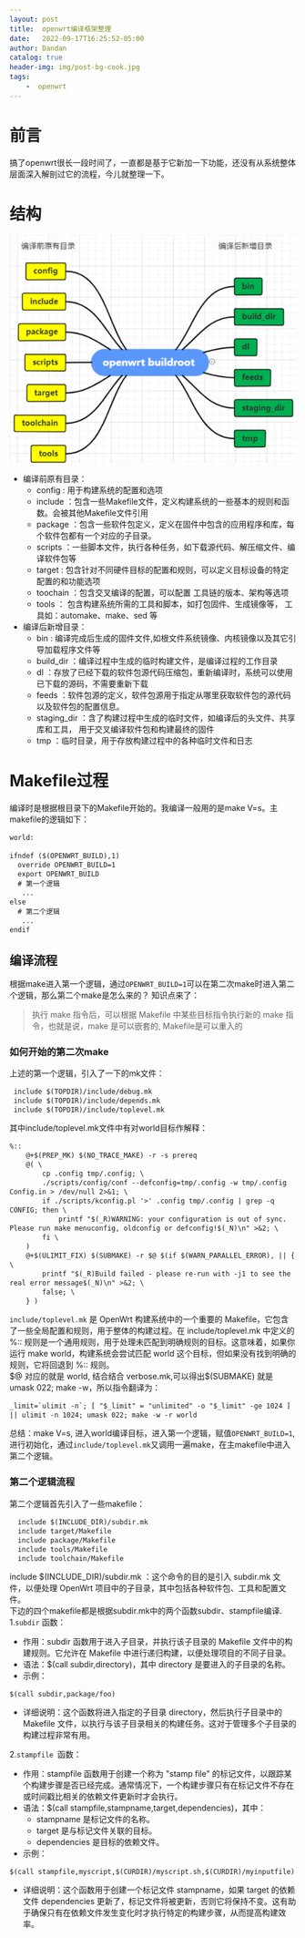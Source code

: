 ```yaml
---
layout: post
title:  openwrt编译框架整理
date:   2022-09-17T16:25:52-05:00
author: Dandan
catalog: true
header-img: img/post-bg-cook.jpg
tags:
    -  openwrt
---
```

# 前言
搞了openwrt很长一段时间了，一直都是基于它新加一下功能，还没有从系统整体层面深入解剖过它的流程，今儿就整理一下。
# 结构
![](/img/openwrt_build_dir.jpg)
- 编译前原有目录：
  - config : 用于构建系统的配置和选项
  - include ：包含一些Makefile文件，定义构建系统的一些基本的规则和函数。会被其他Makefile文件引用
  - package ：包含一些软件包定义，定义在固件中包含的应用程序和库，每个软件包都有一个对应的子目录。
  - scripts ：一些脚本文件，执行各种任务，如下载源代码、解压缩文件、编译软件包等
  - target : 包含针对不同硬件目标的配置和规则，可以定义目标设备的特定配置的和功能选项
  - toochain ：包含交叉编译的配置，可以配置 工具链的版本、架构等选项
  - tools ： 包含构建系统所需的工具和脚本，如打包固件、生成镜像等， 工具如：automake、make、sed 等
- 编译后新增目录：
  - bin : 编译完成后生成的固件文件,如根文件系统镜像、内核镜像以及其它引导加载程序文件等
  - build_dir ：编译过程中生成的临时构建文件，是编译过程的工作目录
  - dl ：存放了已经下载的软件包源代码压缩包，重新编译时，系统可以使用已下载的源码，不需要重新下载
  - feeds ：软件包源的定义，软件包源用于指定从哪里获取软件包的源代码以及软件包的配置信息。
  - staging_dir ：含了构建过程中生成的临时文件，如编译后的头文件、共享库和工具， 用于交叉编译软件包和构建最终的固件
  - tmp ：临时目录，用于存放构建过程中的各种临时文件和日志

# Makefile过程
编译时是根据根目录下的Makefile开始的。我编译一般用的是make V=s。主makefile的逻辑如下：  
```
world:
 
ifndef ($(OPENWRT_BUILD),1)
  override OPENWRT_BUILD=1
  export OPENWRT_BUILD
  # 第一个逻辑
   ...
else
  # 第二个逻辑
   ...
endif
```
## 编译流程
根据make进入第一个逻辑，通过`OPENWRT_BUILD=1`可以在第二次make时进入第二个逻辑，那么第二个make是怎么来的？ 知识点来了：  
>执行 make 指令后，可以根据 Makefile 中某些目标指令执行新的 make 指令，也就是说，make 是可以嵌套的, Makefile是可以重入的  


### 如何开始的第二次make
上述的第一个逻辑，引入了一下的mk文件：
```
 include $(TOPDIR)/include/debug.mk
 include $(TOPDIR)/include/depends.mk
 include $(TOPDIR)/include/toplevel.mk
```
其中include/toplevel.mk文件中有对world目标作解释：
```
%::
    @+$(PREP_MK) $(NO_TRACE_MAKE) -r -s prereq
    @( \
        cp .config tmp/.config; \
        ./scripts/config/conf --defconfig=tmp/.config -w tmp/.config Config.in > /dev/null 2>&1; \
        if ./scripts/kconfig.pl '>' .config tmp/.config | grep -q CONFIG; then \
            printf "$(_R)WARNING: your configuration is out of sync. Please run make menuconfig, oldconfig or defconfig!$(_N)\n" >&2; \
        fi \
    )
    @+$(ULIMIT_FIX) $(SUBMAKE) -r $@ $(if $(WARN_PARALLEL_ERROR), || { \
        printf "$(_R)Build failed - please re-run with -j1 to see the real error message$(_N)\n" >&2; \
        false; \
    } )

```
`include/toplevel.mk` 是 OpenWrt 构建系统中的一个重要的 Makefile，它包含了一些全局配置和规则，用于整体的构建过程。在 include/toplevel.mk 中定义的 %:: 规则是一个通用规则，用于处理未匹配到明确规则的目标。这意味着，如果你运行 make world，构建系统会尝试匹配 world 这个目标，但如果没有找到明确的规则，它将回退到 %:: 规则。  
\$@ 对应的就是 world, 结合结合 verbose.mk,可以得出$(SUBMAKE) 就是 umask 022; make -w，所以指令翻译为：
```
_limit=`ulimit -n`; [ "$_limit" = "unlimited" -o "$_limit" -ge 1024 ] || ulimit -n 1024; umask 022; make -w -r world
```
总结：make V=s, 进入world编译目标，进入第一个逻辑，赋值`OPENWRT_BUILD=1`,进行初始化，通过`include/toplevel.mk`又调用一遍make，在主makefile中进入第二个逻辑。
### 第二个逻辑流程
第二个逻辑首先引入了一些makefile：
```
  include $(INCLUDE_DIR)/subdir.mk
  include target/Makefile
  include package/Makefile
  include tools/Makefile
  include toolchain/Makefile
```
include $(INCLUDE_DIR)/subdir.mk ：这个命令的目的是引入 subdir.mk 文件，以便处理 OpenWrt 项目中的子目录，其中包括各种软件包、工具和配置文件。  
下边的四个makefile都是根据subdir.mk中的两个函数subdir、stampfile编译.  
1.`subdir` 函数：
- 作用：subdir 函数用于进入子目录，并执行该子目录的 Makefile 文件中的构建规则。它允许在 Makefile 中进行递归构建，以便处理项目的不同子目录。
- 语法：$(call subdir,directory)，其中 directory 是要进入的子目录的名称。
- 示例：
```
$(call subdir,package/foo)
```
- 详细说明：这个函数将进入指定的子目录 directory，然后执行子目录中的 Makefile 文件，以执行与该子目录相关的构建任务。这对于管理多个子目录的构建过程非常有用。

2.`stampfile `函数：

- 作用：stampfile 函数用于创建一个称为 "stamp file" 的标记文件，以跟踪某个构建步骤是否已经完成。通常情况下，一个构建步骤只有在标记文件不存在或时间戳比相关的依赖文件更新时才会执行。
- 语法：$(call stampfile,stampname,target,dependencies)，其中：
    - stampname 是标记文件的名称。
    - target 是与标记文件关联的目标。
    - dependencies 是目标的依赖文件。
- 示例：
```
$(call stampfile,myscript,$(CURDIR)/myscript.sh,$(CURDIR)/myinputfile)
```

- 详细说明：这个函数用于创建一个标记文件 stampname，如果 target 的依赖文件 dependencies 更新了，标记文件将被更新，否则它将保持不变。这有助于确保只有在依赖文件发生变化时才执行特定的构建步骤，从而提高构建效率。